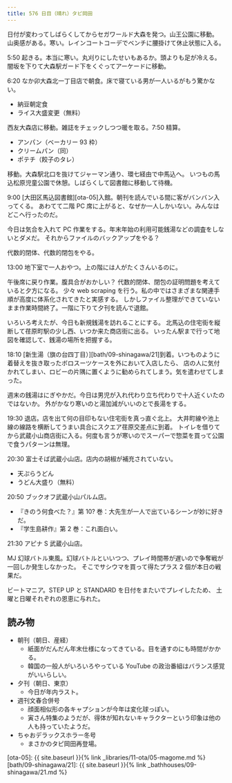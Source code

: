 ```yaml
---
title: 576 日目（晴れ）タピ岡田
---
```


日付が変わってしばらくしてからセガワールド大森を発つ。山王公園に移動。
山奥感がある。寒い。レインコートコーデでベンチに腰掛けて休止状態に入る。

5:50 起きる。本当に寒い。丸刈りにしたせいもあるか。頭よりも足が冷える。
闇坂を下りて大森駅ガード下をくぐってアーケードに移動。

6:20 なか卯大森北一丁目店で朝食。床で寝ている男が一人いるがもう驚かない。

* 納豆朝定食
* ライス大盛変更（無料）

西友大森店に移動。雑誌をチェックしつつ暖を取る。7:50 精算。

* アンパン（ベーカリー 93 枠）
* クリームパン（同）
* ポテチ（餃子のタレ）

移動。大森駅北口を抜けてジャーマン通り、環七経由で中馬込へ。
いつもの馬込松原児童公園で休憩。しばらくして図書館に移動して待機。

9:00 [大田区馬込図書館][ota-05]入館。朝刊を読んでいる間に客がバンバン入ってくる。
あわてて二階 PC 席に上がると、なぜか一人しかいない。みんなはどこへ行ったのだ。

今日は気合を入れて PC 作業をする。年末年始の利用可能銭湯などの調査をしないとダメだ。
それからファイルのバックアップをやる？

代数的閉体、代数的閉包をやる。

13:00 地下室で一人おやつ。上の階には人がたくさんいるのに。

午後席に戻り作業。腹具合がおかしい？
代数的閉体、閉包の証明問題を考えていると夕方になる。
少々 web scraping を行う。私の中ではさまざまな関連手順が高度に体系化されてきたと実感する。
しかしファイル整理ができていないまま作業時間終了。一階に下りて夕刊を読んで退館。

いろいろ考えたが、今日も新規銭湯を訪れることにする。
北馬込の住宅街を縦断して荏原町駅の少し西、いつか来た商店街に出る。
いったん駅まで行って地図を確認して、銭湯の場所を把握する。

18:10 [新生湯（旗の台四丁目）][bath/09-shinagawa/21]到着。いつものように着替えを抜き取ったボロスーツケースを外において入店したら、
店の人に気付かれてしまい、ロビーの片隅に置くように勧められてしまう。気を遣わせてしまった。

週末の銭湯はにぎやかだ。今日は男児が入れ代わり立ち代わりで十人近くいたのではないか。
外がかなり寒いのと湯加減がいいのとで長湯をする。

19:30 退店。店を出て何の目印もない住宅街を真っ直ぐ北上。
大井町線や池上線の線路を横断してうまい具合にスクエア荏原交差点に到着。
トイレを借りてから武蔵小山商店街に入る。何度も言うが寒いのでスーパーで惣菜を買って公園で食うパターンは無理。

20:30 富士そば武蔵小山店。店内の胡椒が補充されていない。

* 天ぷらうどん
* うどん大盛り（無料）

20:50 ブックオフ武蔵小山パルム店。

* 『きのう何食べた？』第 10? 巻：大先生が一人で出ているシーンが妙に好きだ。
* 『学生島耕作』第 2 巻：これ面白い。

21:30 アピナ S 武蔵小山店。

MJ 幻球バトル東風。幻球バトルといいつつ、プレイ時間帯が遅いので争奪戦が一回しか発生しなかった。
そこでサシウマを買って得たプラス 2 個が本日の戦果だ。

ビートマニア。STEP UP と STANDARD を日付をまたいでプレイしたため、
土曜と日曜それぞれの恩恵に与れた。

## 読み物

* 朝刊（朝日、産経）
  * 紙面がだんだん年末仕様になってきている。目を通すのにも時間がかかる。
  * 韓国の一般人がいろいろやっている YouTube の政治番組はバランス感覚がいいらしい。
* 夕刊（朝日、東京）
  * 今日が年内ラスト。
* 週刊文春合併号
  * 顔面相似形の各キャプションが今年は変化球っぽい。
  * 寅さん特集のようだが、得体が知れないキャラクターという印象は他の人も持っていたようだ。
* ちゃおデラックスホラー冬号
  * まさかのタピ岡田再登場。

[ota-05]: {{ site.baseurl }}{% link _libraries/11-ota/05-magome.md %}
[bath/09-shinagawa/21]: {{ site.baseurl }}{% link _bathhouses/09-shinagawa/21.md %}

